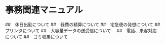 # 事務関連マニュアル
##　休日出勤について
##　経費の精算について
##　宅急便の発想について
##　プリンタについて
##　大容量データの送受信について　
##　電話、来客対応について
##　ゴミ収集について